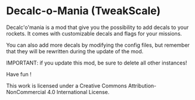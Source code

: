 # Decalc-o-Mania (TweakScale)
Decalc'o'mania is a mod that give you the possibility to add decals to your rockets.
It comes with customizable decals and flags for your missions.

You can also add more decals by modifying the config files, but remember that they will be rewritten during the update of the mod.

IMPORTANT: if you update this mod, be sure to delete all other instances!


Have fun !

This work is licensed under a Creative Commons Attribution-NonCommercial 4.0 International License.
